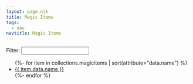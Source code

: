 ```yaml
---
layout: page.njk
title: Magic Items
tags:
  - nav
navtitle: Magic Items
---
```


Filter: <input type="search" id="miSearch" class="jetsearch">
<ul id="miContent">
{%- for item in collections.magicitems | sort(attribute="data.name") %}
<li><a href="{{ item.url | url }}">{{ item.data.name }}</a></li>
{%- endfor %}
</ul>


  <script>
  var jets = new Jets({
    searchTag: '#miSearch',
    contentTag: '#miContent'
  });
  </script>